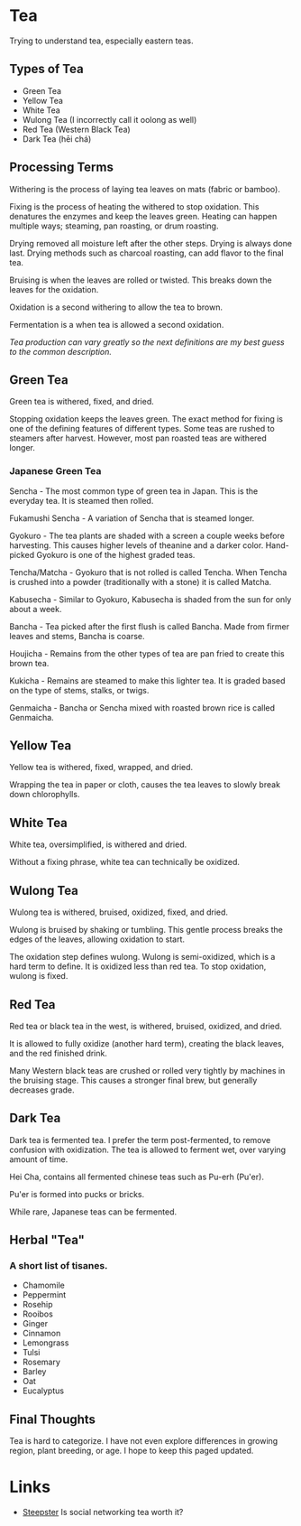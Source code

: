 # Tea

Trying to understand tea, especially eastern teas.

## Types of Tea

- Green Tea
- Yellow Tea
- White Tea
- Wulong Tea (I incorrectly call it oolong as well)
- Red Tea (Western Black Tea)
- Dark Tea (hēi chá)

## Processing Terms

Withering is the process of laying tea leaves on mats (fabric or bamboo).

Fixing is the process of heating the withered to stop oxidation. This denatures the enzymes and keep the leaves green. Heating can happen multiple ways; steaming, pan roasting, or drum roasting.

Drying removed all moisture left after the other steps. Drying is always done last. Drying methods such as charcoal roasting, can add flavor to the final tea. 

Bruising is when the leaves are rolled or twisted. This breaks down the leaves for the oxidation.

Oxidation is a second withering to allow the tea to brown.

Fermentation is a when tea is allowed a second oxidation.

*Tea production can vary greatly so the next definitions are my best guess to the common description.*

## Green Tea

Green tea is withered, fixed, and dried.

Stopping oxidation keeps the leaves green. The exact method for fixing is one of the defining features of different types. Some teas are rushed to steamers after harvest. However, most pan roasted teas are withered longer.

### Japanese Green Tea

Sencha - The most common type of green tea in Japan. This is the everyday tea. It is steamed then rolled.

Fukamushi Sencha - A variation of Sencha that is steamed longer.

Gyokuro - The tea plants are shaded with a screen a couple weeks before harvesting. This causes higher levels of theanine and a darker color. Hand-picked Gyokuro is one of the highest graded teas.

Tencha/Matcha - Gyokuro that is not rolled is called Tencha. When Tencha is crushed into a powder (traditionally with a stone) it is called Matcha. 

Kabusecha - Similar to Gyokuro, Kabusecha is shaded from the sun for only about a week.

Bancha - Tea picked after the first flush is called Bancha. Made from firmer leaves and stems, Bancha is coarse.

Houjicha - Remains from the other types of tea are pan fried to create this brown tea.

Kukicha - Remains are steamed to make this lighter tea. It is graded based on the type of stems, stalks, or twigs.

Genmaicha - Bancha or Sencha mixed with roasted brown rice is called Genmaicha.

## Yellow Tea

Yellow tea is withered, fixed, wrapped, and dried.

Wrapping the tea in paper or cloth, causes the tea leaves to slowly break down chlorophylls. 

## White Tea

White tea, oversimplified, is withered and dried.

Without a fixing phrase, white tea can technically be oxidized. 

## Wulong Tea

Wulong tea is withered, bruised, oxidized, fixed, and dried.

Wulong is bruised by shaking or tumbling. This gentle process breaks the edges of the leaves, allowing oxidation to start. 

The oxidation step defines wulong. Wulong is semi-oxidized, which is a hard term to define. It is oxidized less than red tea. To stop oxidation, wulong is fixed.

## Red Tea

Red tea or black tea in the west, is withered, bruised, oxidized, and dried.

It is allowed to fully oxidize (another hard term), creating the black leaves, and the red finished drink.

Many Western black teas are crushed or rolled very tightly by machines in the bruising stage. This causes a stronger final brew, but generally decreases grade.

## Dark Tea

Dark tea is fermented tea. I prefer the term post-fermented, to remove confusion with oxidization. The tea is allowed to ferment wet, over varying amount of time.

Hei Cha, contains all fermented chinese teas such as Pu-erh (Pu'er). 

Pu'er is formed into pucks or bricks. 

While rare, Japanese teas can be fermented.

## Herbal "Tea"

### A short list of tisanes.

- Chamomile
- Peppermint
- Rosehip
- Rooibos
- Ginger
- Cinnamon
- Lemongrass
- Tulsi
- Rosemary
- Barley
- Oat
- Eucalyptus

## Final Thoughts

Tea is hard to categorize. I have not even explore differences in growing region, plant breeding, or age. I hope to keep this paged updated. 

# Links

- [Steepster](https://steepster.com/) Is social networking tea worth it?
